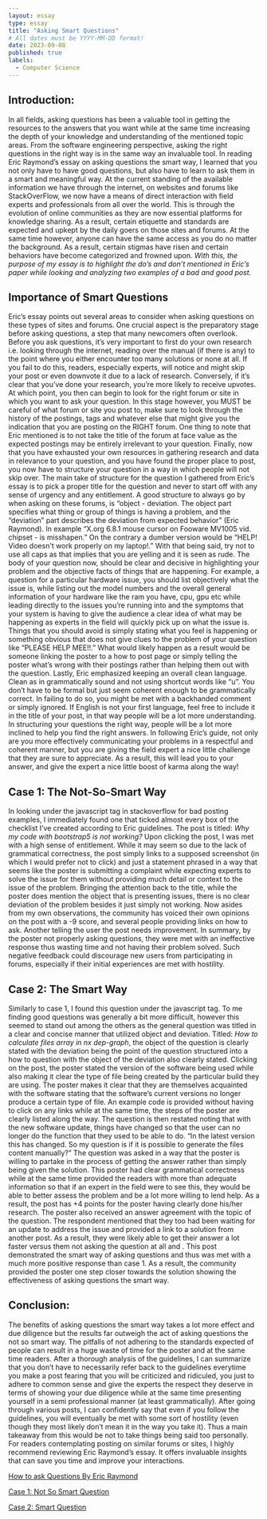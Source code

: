 ```yaml
---
layout: essay
type: essay
title: "Asking Smart Questions"
# All dates must be YYYY-MM-DD format!
date: 2023-09-08
published: true
labels:
  - Computer Science
---
```



## Introduction:
<div class="bordered-section">

In all fields, asking questions has been a valuable tool in getting the resources to the answers that you want while at the same time increasing the depth of your
knowledge and understanding of the mentioned topic areas. From the software engineering perspective, asking the right questions in the right way is in the same way 
an invaluable tool. In reading Eric Raymond’s essay on asking questions the smart way, I learned that you not only have to have good questions, but also have to 
learn to ask them in a smart and meaningful way. At the current standing of the available information we have through the internet, on websites and forums like 
StackOverFlow, we now have a means of direct interaction with field experts and professionals from all over the world. This is through the evolution of online 
communities as they are now essential platforms for knowledge sharing. As a result, certain etiquette and standards are expected and upkept by the daily goers on 
those sites and forums. At the same time however, anyone can have the same access as you do no matter the background. As a result, certain stigmas have risen and 
certain behaviors have become categorized and frowned upon. *With this, the purpose of my essay is to highlight the do’s and don’t mentioned in Eric’s paper while 
looking and analyzing two examples of a bad and good post.*

</div>




## Importance of Smart Questions
<div class="bordered-section">

Eric’s essay points out several areas to consider when asking questions on these types of sites and forums. One crucial aspect is the preparatory stage before 
asking questions, a step that many newcomers often overlook. Before you ask questions, it’s very important to first do your own research i.e. looking through the 
internet, reading over the manual (if there is any) to the point where you either encounter too many solutions or none at all. If you fail to do this, readers, 
especially experts, will notice and might skip your post or even downvote it due to a lack of research. Conversely, if it’s clear that you’ve done your research,
you’re more likely to receive upvotes. At which point, you then can begin to look for the right forum or site in which you want to ask your question. In this stage
however, you MUST be careful of what forum or site you post to, make sure to look through the history of the postings, tags and whatever else that might give you 
the indication that you are posting on the RIGHT forum. One thing to note that Eric mentioned is to not take the title of the forum at face value as the expected 
postings may be entirely irrelevant to your question. Finally, now that you have exhausted your own resources in gathering research and data in relevance to your 
question, and you have found the proper place to post, you now have to structure your question in a way in which people will not skip over. The main take of 
structure for the question I gathered from Eric’s essay is to pick a proper title for the question and never to start off with any sense of urgency and any 
entitlement. A good structure to always go by when asking on these forums, is  “object - deviation. The object part specifies what thing or group of things is 
having a problem, and the “deviation” part describes the deviation from expected behavior” (Eric Raymond). In example “X.org 6.8.1 mouse cursor on Fooware MV1005 
vid. chipset - is misshapen.” On the contrary a dumber version would be “HELP! Video doesn't work properly on my laptop!.” With that being said, try not to use all
caps as that implies that you are yelling and it is seen as rude. The body of your question now, should be clear and decisive in highlighting your problem and the 
objective facts of things that are happening. For example, a question for a particular hardware issue, you should list objectively what the issue is, while listing 
out the model numbers and the overall general information of your hardware like the ram you have, cpu, gpu etc while leading directly to the issues you’re running 
into and the symptoms that your system is having to give the audience a clear idea of what may be happening as experts in the field will quickly pick up on what the issue is. Things that you should avoid is simply stating what you feel is happening or something obvious that does not give clues to the problem of your question
like “PLEASE HELP MEE!!.” What would likely happen as a result would be someone linking the poster to a how to post page or simply telling the poster what’s wrong with their 
postings rather than helping them out with the question. Lastly, Eric emphasized keeping an overall clean language. Clean as in grammatically sound and not using 
shortcut words like “u”. You don’t have to be formal but just seem coherent enough to be grammatically correct. In failing to do so, you might be met with a 
backhanded comment or simply ignored. If English is not your first language, feel free to include it in the title of your post, in that way people will be a lot 
more understanding. In structuring your questions the right way, people will be a lot more inclined to help you find the right answers. In following Eric’s guide,
not only are you more effectively communicating your problems in a respectful and coherent manner, but you are giving the field expert a nice little challenge that 
they are sure to appreciate. As a result, this will lead you to your answer, and give the expert a nice little boost of karma along the way!

</div>




## Case 1: The Not-So-Smart Way

<div class="bordered-section">
  
In looking under the javascript tag in stackoverflow for bad posting examples, I immediately found one that ticked almost every box of the checklist I’ve created 
according to Eric guidelines. The post is titled: *Why my code with bootstrap5 is not working?* Upon clicking the post, I was met with a high sense of entitlement. 
While it may seem so due to the lack of grammatical correctness, the post simply links to a supposed screenshot (in which I would prefer not to click) and just a 
statement phrased in a way that seems like the poster is submitting a complaint while expecting experts to solve the issue for them without providing much detail 
or context to the issue of the problem. Bringing the attention back to the title, while the poster does mention the object that is presenting issues, there is no 
clear deviation of the problem besides it just simply not working. Now asides from my own observations, the community has voiced their own opinions on the post 
with a -9 score, and several people providing links on how to ask. Another telling the user the post needs improvement. In summary, by the poster not properly asking 
questions, they were met with an ineffective response thus wasting time and not having their problem solved. Such negative feedback could discourage new users from 
participating in forums, especially if their initial experiences are met with hostility.

</div>



## Case 2: The Smart Way

<div class="bordered-section">

Similarly to case 1, I found this question under the javascript tag. To me finding good questions was generally a bit more difficult, however this seemed to stand
out among the others as the general question was titled in a clear and concise manner that utilized object and deviation. Titled: *How to calculate files array in 
nx dep-graph*, the object of the question is clearly stated with the deviation being the point of the question structured into a how to question with the object of
the deviation also clearly stated. Clicking on the post, the poster stated the version of the software being used while also making it clear the type of file being
created by the particular build they are using. The poster makes it clear that they are themselves acquainted with the software stating that the software’s current
versions no longer produce a certain type of file. An example code is provided without having to click on any links while at the same time, the steps of the poster 
are clearly listed along the way. The question is then restated noting that with the new software update, things have changed so that the user can no longer do the 
function that they used to be able to do. “In the latest version this has changed. So my question is if it is possible to generate the files content manually?” The 
question was asked in a way that the poster is willing to partake in the process of getting the answer rather than simply being given the solution. This poster had
clear grammatical correctness while at the same time provided the readers with more than adequate information so that if an expert in the field were to see this, they would be able to better assess the problem and be a lot more willing to lend help. As a result, the post has +4 points for the poster having clearly done his/her research. The poster also received an 
answer agreement with the topic of the question. The respondent mentioned that they too had been waiting for an update to address the issue and provided a link to
a solution from another post. As a result, they were likely able to get their answer a lot faster versus them not asking the question at all and . This post 
demonstrated the smart way of asking questions and thus was met with a much more positive response than case 1. As a result, the community provided the poster one 
step closer towards the solution showing the effectiveness of	asking questions the smart way.

</div>



## Conclusion:

<div class="bordered-section">

The benefits of asking questions the smart way takes a lot more effect and due diligence but the results far outweigh the act of asking questions the not so smart
way. The pitfalls of not adhering to the standards expected of people can result in a huge waste of time for the poster and at the same time readers. After a 
thorough analysis of the guidelines, I can summarize that you don’t have to necessarily refer back to the guidelines everytime you make a post fearing that you 
will be criticized and ridiculed, you just to adhere to common sense and give the experts the respect they deserve in terms of showing your due diligence while at 
the same time presenting yourself in a semi professional manner (at least grammatically). After going through various posts, I can confidently say that even if you 
follow the guidelines, you will eventually be met with some sort of hostility (even though they most likely don’t mean it in the way you take it). Thus a main takeaway from this would be not to take things being said too personally. For readers contemplating posting on similar forums or sites, I highly recommend reviewing Eric Raymond’s essay. It offers invaluable insights that can save you time and improve your interactions.

</div>




[How to ask Questions By Eric Raymond](http://www.catb.org/esr/faqs/smart-questions.html)

[Case 1: Not So Smart Question](https://stackoverflow.com/questions/77067286/why-my-code-with-bootstrap5-is-not-working)

[Case 2: Smart Question](https://stackoverflow.com/questions/77026019/how-to-calculate-files-array-in-nx-dep-graph
)
